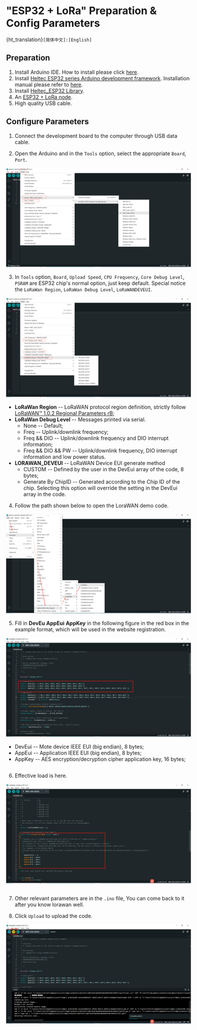 # "ESP32 + LoRa" Preparation & Config Parameters
{ht_translation}`[简体中文]:[English]`

## Preparation
1. Install Arduino IDE. How to install please click [here](https://docs.heltec.org/general/how_to_install_git_and_arduino.html).
2. Install [Heltec ESP32 series Arduino development framework](https://github.com/Heltec-Aaron-Lee/WiFi_Kit_series).  Installation manual  please refer to [here](https://docs.heltec.org/en/node/esp32/quick_start.html).
3. Install [Heltec_ESP32 Library](https://github.com/HelTecAutomation/Heltec_ESP32).
4. An [ESP32 + LoRa node](https://heltec.org/product-category/lora/lrnode/esp32-lora/).
5. High quality USB cable. 

## Configure Parameters
1. Connect the development board to the computer through USB data cable.

2. Open the Arduino and in the `Tools` option, select the appropriate `Board`, `Port`.

![](img/config_parameter/01.png)

3. In `Tools` option, `Board`, `Upload Speed`, `CPU Frequency`, `Core Debug Level`, `PSRAM` are ESP32 chip's normal option, just keep default. Special notice the `LoRaWan Region`, `LoRaWan Debug Level`, `LoRaWANDEVEUI`.

![](img/config_parameter/02.png)

  - **LoRaWan Region** -- LoRaWAN protocol region definition, strictly follow [LoRaWAN™ 1.0.2 Regional Parameters rB](https://resource.heltec.cn/download/LoRaWANRegionalParametersv1.0.2_final_1944_1.pdf);
  - **LoRaWan Debug Level** -- Messages printed via serial.
    - None -- Default;
    - Freq -- Uplink/downlink frequency;
    - Freq && DIO -- Uplink/downlink frequency and DIO interrupt information;
    - Freq && DIO && PW -- Uplink/downlink frequency, DIO interrupt information and low power status.
  - **LORAWAN_DEVEUI** -- LoRaWAN Device EUI generate method
    - CUSTOM -- Defined by the user in the DevEui array of the code, 8 bytes;
    - Generate By ChipID -- Generated according to the Chip ID of the chip. Selecting this option will override the setting in the DevEui array in the code.

4. Follow the path shown below to open the LoraWAN demo code.

![](img/config_parameter/03.png)

5. Fill in **DevEu** **AppEui** **AppKey** in the following figure in the red box in the example format, which will be used in the website registration.

![](img/config_parameter/04.png)

  - DevEui -- Mote device IEEE EUI (big endian), 8 bytes;
  - AppEui -- Application IEEE EUI (big endian), 8 bytes;
  - AppKey -- AES encryption/decryption cipher application key, 16 bytes;

```{Tip} This example uses the OTAA pattern as an example, and for the differences in the ABP pattern, please refer to this link: [ABP mode](https://docs.heltec.org/general/lorawan_abp/config_parameter.html)
```

6. Effective load is here.

![](img/config_parameter/05.png)

``` {Note} Print too much messages may cause the system unstable.
```

7. Other relevant parameters are in the `.ino` file, You can come back to it after you know lorawan well.

8. Click `Upload` to upload the code.

![](img/config_parameter/06.png)

